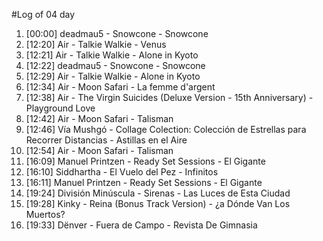 #Log of 04 day

1. [00:00] deadmau5 - Snowcone - Snowcone
1. [12:20] Air - Talkie Walkie - Venus
1. [12:21] Air - Talkie Walkie - Alone in Kyoto
1. [12:22] deadmau5 - Snowcone - Snowcone
1. [12:29] Air - Talkie Walkie - Alone in Kyoto
1. [12:34] Air - Moon Safari - La femme d'argent
1. [12:38] Air - The Virgin Suicides (Deluxe Version - 15th Anniversary) - Playground Love
1. [12:42] Air - Moon Safari - Talisman
1. [12:46] Vía Mushgó - Collage Colection: Colección de Estrellas para Recorrer Distancias - Astillas en el Aire
1. [12:54] Air - Moon Safari - Talisman
1. [16:09] Manuel Printzen - Ready Set Sessions - El Gigante
1. [16:10] Siddhartha - El Vuelo del Pez - Infinitos
1. [16:11] Manuel Printzen - Ready Set Sessions - El Gigante
1. [19:24] División Minúscula - Sirenas - Las Luces de Esta Ciudad
1. [19:28] Kinky - Reina (Bonus Track Version) - ¿a Dónde Van Los Muertos?
1. [19:33] Dënver - Fuera de Campo - Revista De Gimnasia

